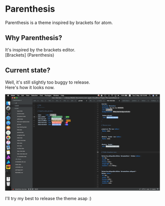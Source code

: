 # Parenthesis
Parenthesis is a theme inspired by brackets for atom.

## Why Parenthesis?
It's inspired by the brackets editor.  
[Brackets] (Parenthesis)

## Current state?
Well, it's still slightly too buggy to release.  
Here's how it looks now.  

<img src="https://github.com/k0626089/parenthesis-ui/raw/master/assets/images/ScreenShot.png" width="700">

I'll try my best to release the theme asap :)
